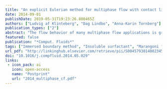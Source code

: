 ```yaml
---
title: "An explicit Eulerian method for multiphase flow with contact line dynamics and insoluble surfactant"
date: 2014-09-01
publishDate: 2019-05-31T19:23:26.880465Z
authors: ["Ludvig af Klinteberg", "Dag Lindbo", "Anna-Karin Tornberg"]
publication_types: ["2"]
abstract: "The flow behavior of many multiphase flow applications is greatly influenced by wetting properties and the presence of surfactants. We present a numerical method for two-phase flow with insoluble surfactants and contact line dynamics in two dimensions. The method is based on decomposing the interface between two fluids into segments, which are explicitly represented on a local Eulerian grid. It provides a natural framework for treating the surfactant concentration equation, which is solved locally on each segment. An accurate numerical method for the coupled interface/surfactant system is given. The system is coupled to the Navier-Stokes equations through the immersed boundary method, and we discuss the issue of force regularization in wetting problems, when the interface touches the boundary of the domain. We use the method to illustrate how the presence of surfactants influences the behavior of free and wetting drops. © 2014 Elsevier Ltd."
featured: false
publication: "*Comput. Fluids*"
tags: ["Immersed boundary method", "Insoluble surfactant", "Marangoni force", "Moving contact line", "Multiphase flow"]
url_pdf: "http://linkinghub.elsevier.com/retrieve/pii/S0045793014002345"
doi: "10.1016/j.compfluid.2014.05.029"
links:
 - icon_pack: ai
   icon: open-access
   name: "Postprint"
   url: "2014_multiphase_cf.pdf"
---
```


